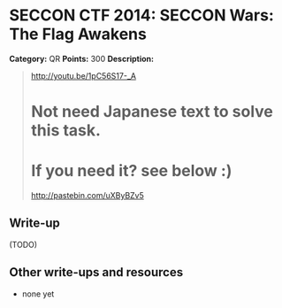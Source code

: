 # SECCON CTF 2014: SECCON Wars: The Flag Awakens

**Category:** QR
**Points:** 300
**Description:**

> <http://youtu.be/1pC56S17-_A>
>
> # Not need Japanese text to solve this task.
> # If you need it? see below :)
> <http://pastebin.com/uXByBZv5>

## Write-up

(TODO)

## Other write-ups and resources

* none yet
